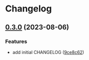 # Changelog

## [0.3.0](https://github.com/nozomiishii/configs/compare/@nozomiishii/markdownlint-cli2-config-v0.2.0...@nozomiishii/markdownlint-cli2-config-v0.3.0) (2023-08-06)


### Features

* add initial CHANGELOG ([9ce8c62](https://github.com/nozomiishii/configs/commit/9ce8c62626daccb52d6855312820188fbb069a18))

